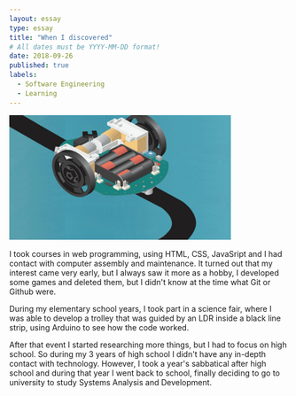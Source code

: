 ```yaml
---
layout: essay
type: essay
title: "When I discovered"
# All dates must be YYYY-MM-DD format!
date: 2018-09-26
published: true
labels:
  - Software Engineering
  - Learning
---
```


<img width="400px" class="rounded float-start pe-4" src="../img/essays/carproject/carproject.jpg">

I took courses in web programming, using HTML, CSS, JavaSript and I had contact with computer assembly and maintenance. It turned out that my interest came very early, but I always saw it more as a hobby, I developed some games and deleted them, but I didn't know at the time what Git or Github were.

During my elementary school years, I took part in a science fair, where I was able to develop a trolley that was guided by an LDR inside a black line strip, using Arduino to see how the code worked.

After that event I started researching more things, but I had to focus on high school. So during my 3 years of high school I didn't have any in-depth contact with technology. However, I took a year's sabbatical after high school and during that year I went back to school, finally deciding to go to university to study Systems Analysis and Development.

